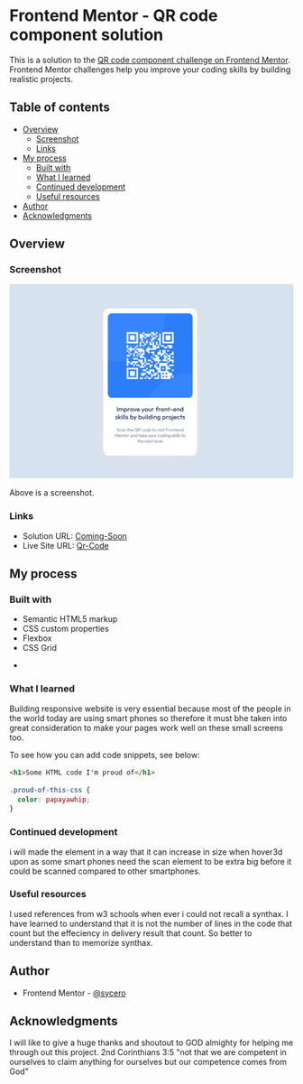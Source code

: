 # Frontend Mentor - QR code component solution

This is a solution to the [QR code component challenge on Frontend Mentor](https://www.frontendmentor.io/challenges/qr-code-component-iux_sIO_H). Frontend Mentor challenges help you improve your coding skills by building realistic projects. 

## Table of contents

- [Overview](#overview)
  - [Screenshot](#screenshot)
  - [Links](#links)
- [My process](#my-process)
  - [Built with](#built-with)
  - [What I learned](#what-i-learned)
  - [Continued development](#continued-development)
  - [Useful resources](#useful-resources)
- [Author](#author)
- [Acknowledgments](#acknowledgments)


## Overview

### Screenshot

![Preview](./screenshot.jpg.png)

Above is a screenshot.



### Links

- Solution URL: [Coming-Soon](https://your-solution-url.com)
- Live Site URL: [Qr-Code](https://qr-code-chi-two.vercel.app/)

## My process

### Built with

- Semantic HTML5 markup
- CSS custom properties
- Flexbox
- CSS Grid


*

### What I learned

Building responsive website is very essential because most of the people in the world today are using smart phones so therefore it must bhe taken into great consideration to make your pages work well on these small screens too.

To see how you can add code snippets, see below:

```html
<h1>Some HTML code I'm proud of</h1>
```
```css
.proud-of-this-css {
  color: papayawhip;
}
```




### Continued development

i will made the element in a way that it can increase in size when hover3d upon as some smart phones need the scan element to be extra big before it could be scanned compared to other smartphones.


### Useful resources

I used references from w3 schools when ever i could not recall a synthax. I have learned to understand that it is not the number of lines in the code that count but the effeciency in delivery result that count. So better to understand than to memorize synthax.


## Author


- Frontend Mentor - [@sycero](https://www.frontendmentor.io/profile/sycero)



## Acknowledgments

I will like to give a huge thanks and shoutout to GOD almighty for helping me through out this project. 2nd Corinthians 3:5 "not that we are competent in ourselves to claim anything for ourselves but our competence comes from God"

